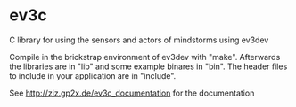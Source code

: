 # ev3c
C library for using the sensors and actors of mindstorms using ev3dev

Compile in the brickstrap environment of ev3dev with "make". Afterwards the libraries are in "lib" and some example binares in "bin".
The header files to include in your application are in "include".

See http://ziz.gp2x.de/ev3c_documentation for the documentation
